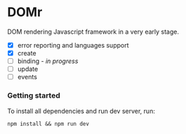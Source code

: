 # DOMr
DOM rendering Javascript framework in a very early stage.

- [x] error reporting and languages support
- [x] create
- [ ] binding *- in progress*
- [ ] update
- [ ] events

### Getting started

To install all dependencies and run dev server, run:

```shell
npm install && npm run dev
```
